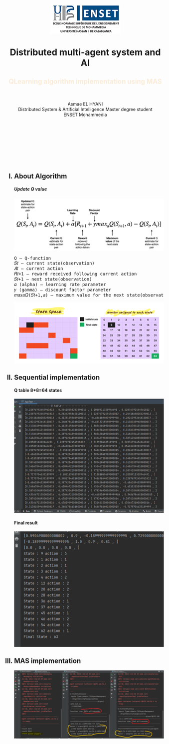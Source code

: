 <center><img src="images/ensetLOGO.png">
<h1>Distributed multi-agent system and AI<br></h1>
<h2 style="color: antiquewhite">QLearning algorithm implementation using MAS</h2>
<p><br><br>Asmae EL HYANI<br> Distributed System & Artificial Intelligence Master degree student<br> ENSET Mohammedia</p>
</center>
<br><br><br>


<br><br><br><br>
<ol type="I">
<h2><li >About Algorithm</li></h2>
<h5>Update Q value</h5>
<img src="images/img.png">
<pre>
Q — Q-function
𝑆𝑡 — current state(observation)
𝐴𝑡 — current action
𝑅𝑡+1 — reward received following current action
𝑆𝑡+1 — next state(observation)
𝛼 (alpha) — learning rate parameter
𝛾 (gamma) — discount factor parameter
𝑚𝑎𝑥𝑎𝑄(𝑆𝑡+1,𝑎) — maximum value for the next state(observation) across the possible action space</pre>
<img src="images/qlShema.png">
  <h2><li >Sequential implementation </li></h2>
<h4>Q table 8*8=64 states</h4>
<img src="images/img_1.png">
<h4>Final result</h4>
<img src="images/img_2.png">
<h2><li >MAS implementation</li></h2>
<img src="images/img_3.png">
</ol>